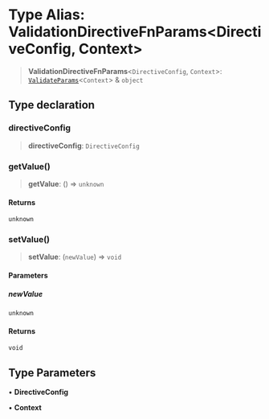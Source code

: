 # Type Alias: ValidationDirectiveFnParams\<DirectiveConfig, Context\>

> **ValidationDirectiveFnParams**\<`DirectiveConfig`, `Context`\>: [`ValidateParams`](ValidateParams.md)\<`Context`\> & `object`

## Type declaration

### directiveConfig

> **directiveConfig**: `DirectiveConfig`

### getValue()

> **getValue**: () => `unknown`

#### Returns

`unknown`

### setValue()

> **setValue**: (`newValue`) => `void`

#### Parameters

##### newValue

`unknown`

#### Returns

`void`

## Type Parameters

• **DirectiveConfig**

• **Context**
